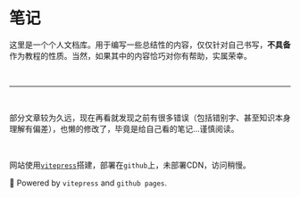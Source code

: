 # 笔记

这里是一个个人文档库。用于编写一些总结性的内容，仅仅针对自己书写，**不具备**作为教程的性质。当然，如果其中的内容恰巧对你有帮助，实属荣幸。

<br>
<hr>
<br>

部分文章较为久远，现在再看就发现之前有很多错误（包括错别字、甚至知识本身理解有偏差），也懒的修改了，毕竟是给自己看的笔记...谨慎阅读。

<br>

网站使用[`vitepress`](https://vitepress.dev/zh/)搭建，部署在`github`上，未部署CDN，访问稍慢。

:rocket: Powered by `vitepress` and `github pages`.